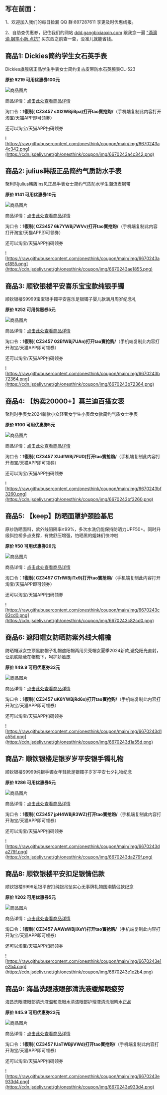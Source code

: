## 写在前面：

1、欢迎加入我们的每日捡漏 QQ 群:897287611 享更及时优惠线报。

2、自助查优惠券，记住我们的网站 [ddd.gangbixiaoxin.com](https://ddd.gangbixiaoxin.com) 跟我念一遍 ["滴滴滴.钢笔小新.点抗"](https://ddd.gangbixiaoxin.com) 买东西之前查一查，没准儿就能省钱。

## 商品1: Dickies简约学生女石英手表

Dickies旗舰店正品学生手表女士简约复古皮带防水石英腕表CL-523

**原价 ¥219 可用优惠券100元**

![商品图片](https://img.alicdn.com/bao/uploaded/i3/2885915920/O1CN012JvRLp1tbPfgsjnuc_!!2885915920.jpg)

商品详情：[点击此处查看商品详情](https://s.click.taobao.com/t?e=m%3D2%26s%3D97l1nZe4OgFw4vFB6t2Z2ueEDrYVVa64yK8Cckff7TXLWlSKdGSYDquF8n2bZXGYt4hWD5k2kjPWbLW7uhxyboGvCrJWHk1%2FTyVl44vrPmd3miNKHWpinpVm%2FOAUUFw71qrpxiwMoCNxc1AtbZGVS3HeNWAzZqfij6DTCdyavw0LZMqoQW%2BfuKGzo1lVxIiovfmNfv0bf8fBYKmYw0pE77ux1SFx%2FtXL2Da%2BuJEQIXI53EiEXSvPDfWLmJc63mPouIaS1HwvR8k4%2BfirBrx7mM7AMx9cWAx%2BEiM%2FlSG%2FbZSb%2Ba5r0kNdts%2FaOCm6E7B0U1NVKZy3ECfGDF1NzTQoPw%3D%3D&amp;union_lens=lensId:TAPI@1718625323@213e6c04_0d97_190260d4b9b_cf0e@01)

淘口令：**1復制( CZ3457 sXI2WBjiBpa)打开tao寳抢购/**（手机端复制此内容打开淘宝/天猫APP即可领券）</p>

还可以淘宝/天猫APP扫码领券

![https://raw.githubusercontent.com/onesthink/coupon/main/img/6670243a4c342.png](https://cdn.jsdelivr.net/gh/onesthink/coupon/img/6670243a4c342.png)

## 商品2: julius韩版正品简约气质防水手表

聚利时julius韩版ins风正品手表女士简约气质防水学生潮流表钢带

**原价 ¥141 可用优惠券10元**

![商品图片](https://img.alicdn.com/bao/uploaded/i4/2419156672/O1CN01aOb6tS1z9pL9yB2hW_!!0-item_pic.jpg)

商品详情：[点击此处查看商品详情](https://s.click.taobao.com/t?e=m%3D2%26s%3DmQSrw0H7radw4vFB6t2Z2ueEDrYVVa64yK8Cckff7TXLWlSKdGSYDquF8n2bZXGYlovu%2FCElQOvWbLW7uhxyboGvCrJWHk1%2FTyVl44vrPmd3miNKHWpinpVm%2FOAUUFw71qrpxiwMoCNxc1AtbZGVS5s9lKS2wkVMASMqMeslXc4LZMqoQW%2BfuKGzo1lVxIionhRlhgq%2F1L23lTInPZVAEEsDAU9oMtIRusWgTW3EXdc20r%2FEIdqysArMuv0PkZbG64rkhu43Ce04%2BfirBrx7mM7AMx9cWAx%2BEiM%2FlSG%2FbZQJW2h56%2Fc5vkE8DnBMvfoKU1NVKZy3ECfGDF1NzTQoPw%3D%3D&amp;union_lens=lensId:TAPI@1718625327@212abcc5_0d6a_190260d57f4_df62@01)

淘口令：**1復制( CZ3457 6k7YWBj7WVv)打开tao寳抢购/**（手机端复制此内容打开淘宝/天猫APP即可领券）</p>

还可以淘宝/天猫APP扫码领券

![https://raw.githubusercontent.com/onesthink/coupon/main/img/6670243ae1855.png](https://cdn.jsdelivr.net/gh/onesthink/coupon/img/6670243ae1855.png)

## 商品3: 顺钦银楼平安喜乐宝宝款纯银手镯

顺钦银楼S9999宝宝银手镯平安喜乐足银镯子婴儿款满月周岁纪念礼

**原价 ¥252 可用优惠券5元**

![商品图片](https://img.alicdn.com/bao/uploaded/i1/1917482431/O1CN019214xJ1TpRf6PVu4m_!!0-item_pic.jpg)

商品详情：[点击此处查看商品详情](https://s.click.taobao.com/t?e=m%3D2%26s%3DUvrkNNPK7AFw4vFB6t2Z2ueEDrYVVa64yK8Cckff7TXLWlSKdGSYDquF8n2bZXGY79%2FTFaMDK6TWbLW7uhxyboGvCrJWHk1%2FTyVl44vrPmd3miNKHWpinpVm%2FOAUUFw71qrpxiwMoCNxc1AtbZGVS33TCB2EH%2FlISmaPHWVsDTILZMqoQW%2BfuKGzo1lVxIioq64YiNXQeaTsJ%2BqXvDID6lyLdIrLWJ8viBm32zrTiufgJDoSpBbzW4bV%2BdJh2RLxlbRMz6GTKAYZjQKfJ2UQf03O4wtQ3K90XXhKrcBJdMyKINPxWfVgjTz4RHznVsOwX0%2B3obhRTo5xKmPmpIKZsA%3D%3D&amp;union_lens=lensId:TAPI@1718625329@213f0d9d_0d53_190260d610e_0742@01)

淘口令：**1復制( CZ3457 02EfWBj7UAn)打开tao寳抢购/**（手机端复制此内容打开淘宝/天猫APP即可领券）</p>

还可以淘宝/天猫APP扫码领券

![https://raw.githubusercontent.com/onesthink/coupon/main/img/6670243b72364.png](https://cdn.jsdelivr.net/gh/onesthink/coupon/img/6670243b72364.png)

## 商品4: 【热卖20000+】莫兰迪百搭女表

聚利时手表女2024新款小众轻奢女学生小表盘女款简约气质女士手表

**原价 ¥100 可用优惠券5元**

![商品图片](https://img.alicdn.com/bao/uploaded/i1/2155640124/O1CN01AegOEs1CmphAM4lk5_!!0-item_pic.jpg)

商品详情：[点击此处查看商品详情](https://s.click.taobao.com/t?e=m%3D2%26s%3DmdoXYntB8bZw4vFB6t2Z2ueEDrYVVa64yK8Cckff7TXLWlSKdGSYDnoGz3NlL99DJ1gyddu7kN%2FWbLW7uhxyboGvCrJWHk1%2FTyVl44vrPmd3miNKHWpinpVm%2FOAUUFw71qrpxiwMoCNxc1AtbZGVS59EuO84YGPg4B5FgMOO37YLZMqoQW%2BfuKGzo1lVxIioZTD9mF7%2FEmlPJ3rE20BmkbVzh0ryIbXVE7Kr1HJAGnQ5jrNJCC9cR6NREULvXmfcniWZuItd%2Fr84%2BfirBrx7mM7AMx9cWAx%2BEiM%2FlSG%2FbZSDpqkrKeHaSuEG1WX2PUzZU1NVKZy3ECfGDF1NzTQoPw%3D%3D&amp;union_lens=lensId:TAPI@1718625330@213288b6_0d32_190260d6666_16c9@01)

淘口令：**1復制( CZ3457 XUdfWBj7FUD)打开tao寳抢购/**（手机端复制此内容打开淘宝/天猫APP即可领券）</p>

还可以淘宝/天猫APP扫码领券

![https://raw.githubusercontent.com/onesthink/coupon/main/img/6670243bf3260.png](https://cdn.jsdelivr.net/gh/onesthink/coupon/img/6670243bf3260.png)

## 商品5: 【keep】防晒面罩护颈脸基尼

原纱防晒面料，紫外线阻隔率≥99%，多次水洗仍能保持防晒力UPF50+。同时升级斜拉桥多点支撑，有效舒压增强，怕晒黑的姐妹们快冲啦

**原价 ¥50 可用优惠券26元**

![商品图片](https://img.alicdn.com/imgextra/i1/2050536474/O1CN01ktqJXT1xh95Ht0DRA_!!2050536474.jpg)

商品详情：[点击此处查看商品详情](https://s.click.taobao.com/t?e=m%3D2%26s%3DLKzCq7EDGLRw4vFB6t2Z2ueEDrYVVa64yK8Cckff7TXLWlSKdGSYDnoGz3NlL99D8sviUM61dt3WbLW7uhxyboGvCrJWHk1%2FTyVl44vrPmd3miNKHWpinpVm%2FOAUUFw71qrpxiwMoCNxc1AtbZGVSxgpVdTaE5Fkj9nyAs9EHqILZMqoQW%2BfuKGzo1lVxIioGZ1QIWYeS2Mqyk36czJGdgMoooXoqT%2BhBg258CNKF2IHTmaIoml%2BhpZMFpuzutCnUOz%2BE%2BGOya04%2BfirBrx7mM7AMx9cWAx%2BEiM%2FlSG%2FbZTNFdIEmFNQzq3SrvxVTDyzU1NVKZy3ECfGDF1NzTQoPw%3D%3D&amp;union_lens=lensId:TAPI@1718625332@2133e4e7_0d6a_190260d6b4f_49b5@01)

淘口令：**1復制( CZ3457 CTrlWBjiTx9)打开tao寳抢购/**（手机端复制此内容打开淘宝/天猫APP即可领券）</p>

还可以淘宝/天猫APP扫码领券

![https://raw.githubusercontent.com/onesthink/coupon/main/img/6670243c82cd0.png](https://cdn.jsdelivr.net/gh/onesthink/coupon/img/6670243c82cd0.png)

## 商品6: 遮阳帽女防晒防紫外线大帽檐

防晒帽淑女空顶黑胶帽子礼帽遮阳帽两用贝壳帽女夏季2024新款,避免阳光直射，让肌肤隐蔽在帽檐下，呵护娇脸庞

**原价 ¥49.9 可用优惠券32元**

![商品图片](https://img.alicdn.com/i3/3872484515/O1CN01CwnVBa1jDvBisKCcG_!!3872484515.jpg)

商品详情：[点击此处查看商品详情](https://s.click.taobao.com/t?e=m%3D2%26s%3DX5hOikL1muNw4vFB6t2Z2ueEDrYVVa64XoO8tOebS%2BfLWlSKdGSYDnoGz3NlL99Dt4hWD5k2kjPWbLW7uhxyboGvCrJWHk1%2FTyVl44vrPmd3miNKHWpinpVm%2FOAUUFw71qrpxiwMoCNxc1AtbZGVS64cRJWTwxqvPXK2kalk%2FUILZMqoQW%2BfuKGzo1lVxIio3zBmIEJ8enHVzBqOtYDXdM8419kEq%2Fli6vm4612hyQGGiOSwSQ%2BfLvEGSFWCQYhH7pP39Pzpb%2Fg4%2BfirBrx7mM7AMx9cWAx%2BEiM%2FlSG%2FbZQY7S6y%2Be6GJXaDS2uw8gQVU1NVKZy3ECfGDF1NzTQoPw%3D%3D&amp;union_lens=lensId:TAPI@1718625333@213288b6_0d32_190260d6f64_1731@01)

淘口令：**1復制( CZ3457 uK8YWBjRd6x)打开tao寳抢购/**（手机端复制此内容打开淘宝/天猫APP即可领券）</p>

还可以淘宝/天猫APP扫码领券

![https://raw.githubusercontent.com/onesthink/coupon/main/img/6670243d1a55d.png](https://cdn.jsdelivr.net/gh/onesthink/coupon/img/6670243d1a55d.png)

## 商品7: 顺钦银楼足银岁岁平安银手镯礼物

顺钦银楼S9999纯银手镯女年轻款足银镯子岁岁平安七夕礼物纪念

**原价 ¥286 可用优惠券5元**

![商品图片](https://img.alicdn.com/bao/uploaded/i3/1917482431/O1CN01b6EB8Q1TpRhFT9s5r_!!0-item_pic.jpg)

商品详情：[点击此处查看商品详情](https://s.click.taobao.com/t?e=m%3D2%26s%3D3KATUSq9Fhlw4vFB6t2Z2ueEDrYVVa64yK8Cckff7TXLWlSKdGSYDnoGz3NlL99Dxq3IhSJN6GTWbLW7uhxyboGvCrJWHk1%2FTyVl44vrPmd3miNKHWpinpVm%2FOAUUFw71qrpxiwMoCNxc1AtbZGVS33TCB2EH%2FlISmaPHWVsDTILZMqoQW%2BfuKGzo1lVxIiogSsDt2KrONJDL6R2ULd1tHeWH82WoR%2BA%2FbjFUwa2MaVziC1BfmbqTY2pB62wctMv0fyAOQpJeWY4%2BfirBrx7mM7AMx9cWAx%2BEiM%2FlSG%2FbZS0W9buhIp0i0zdG9KknDfHU1NVKZy3ECfGDF1NzTQoPw%3D%3D&amp;union_lens=lensId:TAPI@1718625334@213f5b7b_0dd4_190260d7454_3b96@01)

淘口令：**1復制( CZ3457 jpH4WBjR3WZ)打开tao寳抢购/**（手机端复制此内容打开淘宝/天猫APP即可领券）</p>

还可以淘宝/天猫APP扫码领券

![https://raw.githubusercontent.com/onesthink/coupon/main/img/6670243da279f.png](https://cdn.jsdelivr.net/gh/onesthink/coupon/img/6670243da279f.png)

## 商品8: 顺钦银楼平安扣足银情侣款

顺钦银楼S999足银平安扣纯银吊坠实心无事牌礼物国潮情侣款纪念

**原价 ¥202 可用优惠券5元**

![商品图片](https://img.alicdn.com/bao/uploaded/i4/1917482431/O1CN01PjEUuf1TpRjyhVfhJ_!!0-item_pic.jpg)

商品详情：[点击此处查看商品详情](https://s.click.taobao.com/t?e=m%3D2%26s%3D4fbFObaCJH9w4vFB6t2Z2ueEDrYVVa64yK8Cckff7TXLWlSKdGSYDnoGz3NlL99D5x%2BIUlGKNpXWbLW7uhxyboGvCrJWHk1%2FTyVl44vrPmd3miNKHWpinpVm%2FOAUUFw71qrpxiwMoCNxc1AtbZGVS33TCB2EH%2FlISmaPHWVsDTILZMqoQW%2BfuKGzo1lVxIioYOEFbmtlVlcTYHWRRs7wG6WRDq2FYfaUFf%2BQBJOzzbNHpdecR6F6eDbJMrNX7o9%2B7wmTBzkHEQE4%2BfirBrx7mM7AMx9cWAx%2BEiM%2FlSG%2FbZQU1J4Z43z2X%2BfROLkuPi%2FpU1NVKZy3ECfGDF1NzTQoPw%3D%3D&amp;union_lens=lensId:TAPI@1718625335@212abcc5_0d6a_190260d793d_e0b4@01)

淘口令：**1復制( CZ3457 AAWsWBjiXeY)打开tao寳抢购/**（手机端复制此内容打开淘宝/天猫APP即可领券）</p>

还可以淘宝/天猫APP扫码领券

![https://raw.githubusercontent.com/onesthink/coupon/main/img/6670243e1e2b4.png](https://cdn.jsdelivr.net/gh/onesthink/coupon/img/6670243e1e2b4.png)

## 商品9: 海昌洗眼液眼部清洗液缓解眼疲劳

海昌洗眼液眼部清洗液温和洗眼水清洁眼部护理液清洗眼睛水正品

**原价 ¥45.9 可用优惠券23元**

![商品图片](https://img.alicdn.com/bao/uploaded/i2/2208900509678/O1CN01YEVXUx2LMa5KPcXpn_!!0-item_pic.jpg)

商品详情：[点击此处查看商品详情](https://s.click.taobao.com/t?e=m%3D2%26s%3DPKrP6KNvDd1w4vFB6t2Z2ueEDrYVVa64yK8Cckff7TXLWlSKdGSYDnoGz3NlL99DMMgx22UI05bWbLW7uhxyboGvCrJWHk1%2FTyVl44vrPmd3miNKHWpinpVm%2FOAUUFw71qrpxiwMoCNxc1AtbZGVSwCIldroJl2TtuFqY39ZdEvNEPXytV9ALoS4zvCRUrquFdySDq37c86TobRImZaq70%2BXuAx%2BoYQ7Zwt56mRrrQuhu1jQSAWg8V%2BckfJV9QupQSJbQaTfNvYbkJ5QxPS2Ci%2FKfJmqgrYAfWsUjZoD5RDuRxOFKg%2BKloXTlzfj9XJwDseal0NfMDXJpWvVCAyWdKJn5AyUbPoV&amp;union_lens=lensId:TAPI@1718625338@213dbc98_0d54_190260d82ad_b562@01)

淘口令：**1復制( CZ3457 lUaTWBjiVWd)打开tao寳抢购/**（手机端复制此内容打开淘宝/天猫APP即可领券）</p>

还可以淘宝/天猫APP扫码领券

![https://raw.githubusercontent.com/onesthink/coupon/main/img/6670243e933d4.png](https://cdn.jsdelivr.net/gh/onesthink/coupon/img/6670243e933d4.png)

